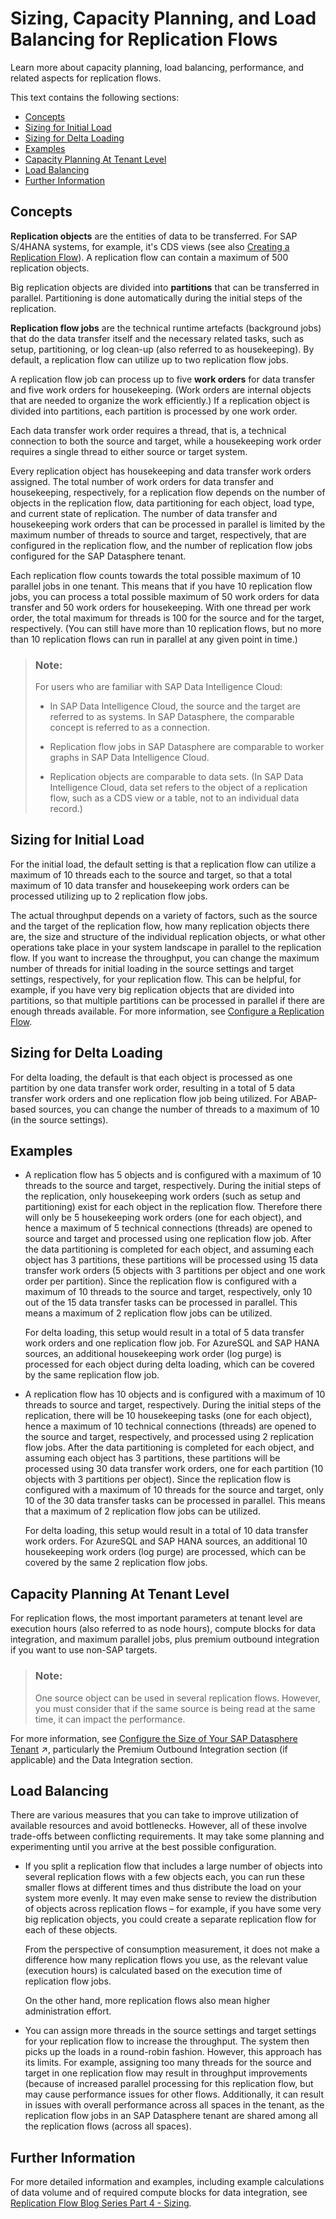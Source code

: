 <!-- loio5a3419f3be6e49f794248f20331b255b -->

# Sizing, Capacity Planning, and Load Balancing for Replication Flows

Learn more about capacity planning, load balancing, performance, and related aspects for replication flows.

This text contains the following sections:

-   [Concepts](sizing-capacity-planning-and-load-balancing-for-replication-flow-5a3419f.md#loio5a3419f3be6e49f794248f20331b255b__section_ReplFlow_Sizing_Concepts)
-   [Sizing for Initial Load](sizing-capacity-planning-and-load-balancing-for-replication-flow-5a3419f.md#loio5a3419f3be6e49f794248f20331b255b__section_ReplFlow_Sizing_InitialLoad)
-   [Sizing for Delta Loading](sizing-capacity-planning-and-load-balancing-for-replication-flow-5a3419f.md#loio5a3419f3be6e49f794248f20331b255b__section_ReplFlow_Sizing_Delta)
-   [Examples](sizing-capacity-planning-and-load-balancing-for-replication-flow-5a3419f.md#loio5a3419f3be6e49f794248f20331b255b__section_ReplFlow_Sizing_Examples)
-   [Capacity Planning At Tenant Level](sizing-capacity-planning-and-load-balancing-for-replication-flow-5a3419f.md#loio5a3419f3be6e49f794248f20331b255b__section_ReplFlow_Sizing_Capacity)
-   [Load Balancing](sizing-capacity-planning-and-load-balancing-for-replication-flow-5a3419f.md#loio5a3419f3be6e49f794248f20331b255b__section_ReplFlow_Sizing_LoadBalancing)
-   [Further Information](sizing-capacity-planning-and-load-balancing-for-replication-flow-5a3419f.md#loio5a3419f3be6e49f794248f20331b255b__section_ReplFlow_FurtherInfo)



<a name="loio5a3419f3be6e49f794248f20331b255b__section_ReplFlow_Sizing_Concepts"/>

## Concepts

**Replication objects** are the entities of data to be transferred. For SAP S/4HANA systems, for example, it's CDS views \(see also [Creating a Replication Flow](creating-a-replication-flow-25e2bd7.md)\). A replication flow can contain a maximum of 500 replication objects.

Big replication objects are divided into **partitions** that can be transferred in parallel. Partitioning is done automatically during the initial steps of the replication.

**Replication flow jobs** are the technical runtime artefacts \(background jobs\) that do the data transfer itself and the necessary related tasks, such as setup, partitioning, or log clean-up \(also referred to as housekeeping\). By default, a replication flow can utilize up to two replication flow jobs.

A replication flow job can process up to five **work orders** for data transfer and five work orders for housekeeping. \(Work orders are internal objects that are needed to organize the work efficiently.\) If a replication object is divided into partitions, each partition is processed by one work order.

Each data transfer work order requires a thread, that is, a technical connection to both the source and target, while a housekeeping work order requires a single thread to either source or target system.

Every replication object has housekeeping and data transfer work orders assigned. The total number of work orders for data transfer and housekeeping, respectively, for a replication flow depends on the number of objects in the replication flow, data partitioning for each object, load type, and current state of replication. The number of data transfer and housekeeping work orders that can be processed in parallel is limited by the maximum number of threads to source and target, respectively, that are configured in the replication flow, and the number of replication flow jobs configured for the SAP Datasphere tenant.

Each replication flow counts towards the total possible maximum of 10 parallel jobs in one tenant. This means that if you have 10 replication flow jobs, you can process a total possible maximum of 50 work orders for data transfer and 50 work orders for housekeeping. With one thread per work order, the total maximum for threads is 100 for the source and for the target, respectively. \(You can still have more than 10 replication flows, but no more than 10 replication flows can run in parallel at any given point in time.\)

> ### Note:  
> For users who are familiar with SAP Data Intelligence Cloud:
> 
> -   In SAP Data Intelligence Cloud, the source and the target are referred to as systems. In SAP Datasphere, the comparable concept is referred to as a connection.
> 
> -   Replication flow jobs in SAP Datasphere are comparable to worker graphs in SAP Data Intelligence Cloud.
> 
> -   Replication objects are comparable to data sets. \(In SAP Data Intelligence Cloud, data set refers to the object of a replication flow, such as a CDS view or a table, not to an individual data record.\)



<a name="loio5a3419f3be6e49f794248f20331b255b__section_ReplFlow_Sizing_InitialLoad"/>

## Sizing for Initial Load

For the initial load, the default setting is that a replication flow can utilize a maximum of 10 threads each to the source and target, so that a total maximum of 10 data transfer and housekeeping work orders can be processed utilizing up to 2 replication flow jobs.

The actual throughput depends on a variety of factors, such as the source and the target of the replication flow, how many replication objects there are, the size and structure of the individual replication objects, or what other operations take place in your system landscape in parallel to the replication flow. If you want to increase the throughput, you can change the maximum number of threads for initial loading in the source settings and target settings, respectively, for your replication flow. This can be helpful, for example, if you have very big replication objects that are divided into partitions, so that multiple partitions can be processed in parallel if there are enough threads available. For more information, see [Configure a Replication Flow](configure-a-replication-flow-3f5ba0c.md).



<a name="loio5a3419f3be6e49f794248f20331b255b__section_ReplFlow_Sizing_Delta"/>

## Sizing for Delta Loading

For delta loading, the default is that each object is processed as one partition by one data transfer work order, resulting in a total of 5 data transfer work orders and one replication flow job being utilized. For ABAP-based sources, you can change the number of threads to a maximum of 10 \(in the source settings\).



<a name="loio5a3419f3be6e49f794248f20331b255b__section_ReplFlow_Sizing_Examples"/>

## Examples

-   A replication flow has 5 objects and is configured with a maximum of 10 threads to the source and target, respectively. During the initial steps of the replication, only housekeeping work orders \(such as setup and partitioning\) exist for each object in the replication flow. Therefore there will only be 5 housekeeping work orders \(one for each object\), and hence a maximum of 5 technical connections \(threads\) are opened to source and target and processed using one replication flow job. After the data partitioning is completed for each object, and assuming each object has 3 partitions, these partitions will be processed using 15 data transfer work orders \(5 objects with 3 partitions per object and one work order per partition\). Since the replication flow is configured with a maximum of 10 threads to the source and target, respectively, only 10 out of the 15 data transfer tasks can be processed in parallel. This means a maximum of 2 replication flow jobs can be utilized.

    For delta loading, this setup would result in a total of 5 data transfer work orders and one replication flow job. For AzureSQL and SAP HANA sources, an additional housekeeping work order \(log purge\) is processed for each object during delta loading, which can be covered by the same replication flow job.

-   A replication flow has 10 objects and is configured with a maximum of 10 threads to source and target, respectively. During the initial steps of the replication, there will be 10 housekeeping tasks \(one for each object\), hence a maximum of 10 technical connections \(threads\) are opened to the source and target, respectively, and processed using 2 replication flow jobs. After the data partitioning is completed for each object, and assuming each object has 3 partitions, these partitions will be processed using 30 data transfer work orders, one for each partition \(10 objects with 3 partitions per object\). Since the replication flow is configured with a maximum of 10 threads for the source and target, only 10 of the 30 data transfer tasks can be processed in parallel. This means that a maximum of 2 replication flow jobs can be utilized.

    For delta loading, this setup would result in a total of 10 data transfer work orders. For AzureSQL and SAP HANA sources, an additional 10 housekeeping work orders \(log purge\) are processed, which can be covered by the same 2 replication flow jobs.




<a name="loio5a3419f3be6e49f794248f20331b255b__section_ReplFlow_Sizing_Capacity"/>

## Capacity Planning At Tenant Level

For replication flows, the most important parameters at tenant level are execution hours \(also referred to as node hours\), compute blocks for data integration, and maximum parallel jobs, plus premium outbound integration if you want to use non-SAP targets.

> ### Note:  
> One source object can be used in several replication flows. However, you must consider that if the same source is being read at the same time, it can impact the performance.

For more information, see [Configure the Size of Your SAP Datasphere Tenant](https://help.sap.com/viewer/935116dd7c324355803d4b85809cec97/DEV_CURRENT/en-US/33f8ef4ec359409fb75925a68c23ebc3.html "Configure the size of your tenant by specifying resource sizes based on your business needs. Capacity Units (CU) are allocated to obtain storage and compute resources for your tenant.") :arrow_upper_right:, particularly the Premium Outbound Integration section \(if applicable\) and the Data Integration section.



<a name="loio5a3419f3be6e49f794248f20331b255b__section_ReplFlow_Sizing_LoadBalancing"/>

## Load Balancing

There are various measures that you can take to improve utilization of available resources and avoid bottlenecks. However, all of these involve trade-offs between conflicting requirements. It may take some planning and experimenting until you arrive at the best possible configuration.

-   If you split a replication flow that includes a large number of objects into several replication flows with a few objects each, you can run these smaller flows at different times and thus distribute the load on your system more evenly. It may even make sense to review the distribution of objects across replication flows – for example, if you have some very big replication objects, you could create a separate replication flow for each of these objects.

    From the perspective of consumption measurement, it does not make a difference how many replication flows you use, as the relevant value \(execution hours\) is calculated based on the execution time of replication flow jobs.

    On the other hand, more replication flows also mean higher administration effort.

-   You can assign more threads in the source settings and target settings for your replication flow to increase the throughput. The system then picks up the loads in a round-robin fashion. However, this approach has its limits. For example, assigning too many threads for the source and target in one replication flow may result in throughput improvements \(because of increased parallel processing for this replication flow, but may cause performance issues for other flows. Additionally, it can result in issues with overall performance across all spaces in the tenant, as the replication flow jobs in an SAP Datasphere tenant are shared among all the replication flows \(across all spaces\).




<a name="loio5a3419f3be6e49f794248f20331b255b__section_ReplFlow_FurtherInfo"/>

## Further Information

For more detailed information and examples, including example calculations of data volume and of required compute blocks for data integration, see [Replication Flow Blog Series Part 4 - Sizing](https://community.sap.com/t5/technology-blogs-by-sap/replication-flow-blog-series-part-4-sizing/ba-p/13579486).

